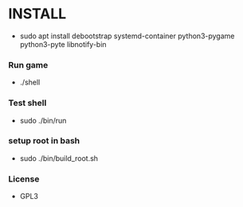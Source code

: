 # INSTALL #
* sudo apt install debootstrap systemd-container python3-pygame python3-pyte libnotify-bin


### Run game ###
* ./shell


### Test shell ###
* sudo ./bin/run

### setup root in bash ###
* sudo ./bin/build_root.sh

### License ###
* GPL3
